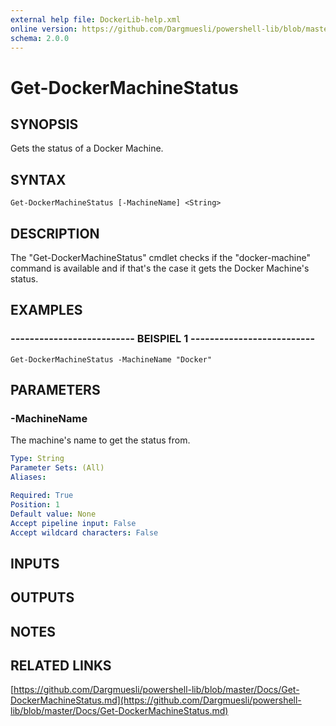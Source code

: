 ```yaml
---
external help file: DockerLib-help.xml
online version: https://github.com/Dargmuesli/powershell-lib/blob/master/Docs/Get-DockerMachineStatus.md
schema: 2.0.0
---
```


# Get-DockerMachineStatus

## SYNOPSIS
Gets the status of a Docker Machine.

## SYNTAX

```
Get-DockerMachineStatus [-MachineName] <String>
```

## DESCRIPTION
The "Get-DockerMachineStatus" cmdlet checks if the "docker-machine" command is available and if that's the case it gets the Docker Machine's status.

## EXAMPLES

### -------------------------- BEISPIEL 1 --------------------------
```
Get-DockerMachineStatus -MachineName "Docker"
```

## PARAMETERS

### -MachineName
The machine's name to get the status from.

```yaml
Type: String
Parameter Sets: (All)
Aliases: 

Required: True
Position: 1
Default value: None
Accept pipeline input: False
Accept wildcard characters: False
```

## INPUTS

## OUTPUTS

## NOTES

## RELATED LINKS

[https://github.com/Dargmuesli/powershell-lib/blob/master/Docs/Get-DockerMachineStatus.md](https://github.com/Dargmuesli/powershell-lib/blob/master/Docs/Get-DockerMachineStatus.md)

